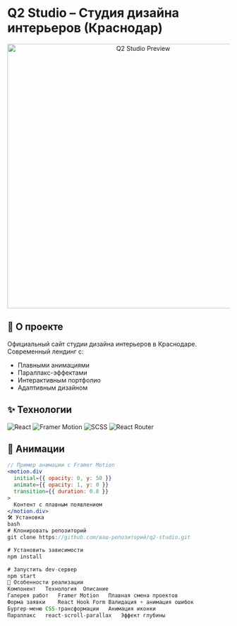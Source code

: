 # Q2 Studio – Студия дизайна интерьеров (Краснодар)  

<div align="center">
  <img src="https://via.placeholder.com/1200x630/ffffff/555555?text=Q2+Studio" alt="Q2 Studio Preview" width="600"/>
</div>

## 🚀 О проекте  
Официальный сайт студии дизайна интерьеров в Краснодаре. Современный лендинг с:  
- Плавными анимациями  
- Параллакс-эффектами  
- Интерактивным портфолио  
- Адаптивным дизайном  

## ✨ Технологии  
<p align="left">
  <img src="https://img.shields.io/badge/React-20232A?style=for-the-badge&logo=react&logoColor=61DAFB" alt="React">
  <img src="https://img.shields.io/badge/Framer_Motion-0055FF?style=for-the-badge&logo=framer&logoColor=white" alt="Framer Motion">
  <img src="https://img.shields.io/badge/SCSS-CC6699?style=for-the-badge&logo=sass&logoColor=white" alt="SCSS">
  <img src="https://img.shields.io/badge/React_Router-CA4245?style=for-the-badge&logo=react-router&logoColor=white" alt="React Router">
</p>

## 🎥 Анимации
```jsx
// Пример анимации с Framer Motion
<motion.div
  initial={{ opacity: 0, y: 50 }}
  animate={{ opacity: 1, y: 0 }}
  transition={{ duration: 0.8 }}
>
  Контент с плавным появлением
</motion.div>
🛠 Установка
bash
# Клонировать репозиторий
git clone https://github.com/ваш-репозиторий/q2-studio.git

# Установить зависимости
npm install

# Запустить dev-сервер
npm start
📌 Особенности реализации
Компонент	Технология	Описание
Галерея работ	Framer Motion	Плавная смена проектов
Форма заявки	React Hook Form	Валидация + анимация ошибок
Бургер-меню	CSS-трансформации	Анимация иконки
Параллакс	react-scroll-parallax	Эффект глубины
